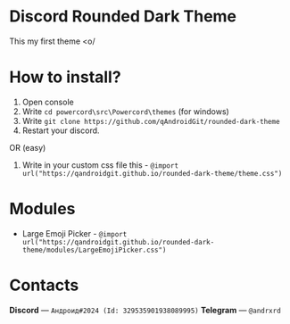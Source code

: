 # Discord Rounded Dark Theme
This my first theme <o/

# How to install?
1) Open console
2) Write `cd powercord\src\Powercord\themes` (for windows)
3) Write `git clone https://github.com/qAndroidGit/rounded-dark-theme`
4) Restart your discord.

OR (easy)

1) Write in your custom css file this - `@import url("https://qandroidgit.github.io/rounded-dark-theme/theme.css")`


# Modules
- Large Emoji Picker - `@import url("https://qandroidgit.github.io/rounded-dark-theme/modules/LargeEmojiPicker.css")`



# Contacts

**Discord** — `Андроид#2024 (Id: 329535901938089995)`
**Telegram** — `@andrxrd`


